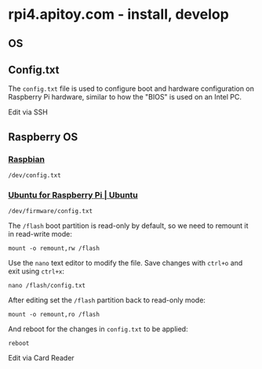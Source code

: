 # rpi4.apitoy.com - install, develop


## OS



## Config.txt


The `config.txt` file is used to configure boot and hardware configuration on Raspberry Pi hardware, similar to how the "BIOS" is used on an Intel PC.
 

Edit via SSH

## Raspberry OS

### [Raspbian](https://www.raspbian.org/) 

    /dev/config.txt

### [Ubuntu for Raspberry Pi | Ubuntu](https://ubuntu.com/raspberry-pi)
  
    /dev/firmware/config.txt
    

The `/flash` boot partition is read-only by default, so we need to remount it in read-write mode:

    mount -o remount,rw /flash

Use the `nano` text editor to modify the file. Save changes with `ctrl+o` and exit using `ctrl+x`:

    nano /flash/config.txt

After editing set the `/flash` partition back to read-only mode:

    mount -o remount,ro /flash

And reboot for the changes in `config.txt` to be applied:

    reboot

Edit via Card Reader
